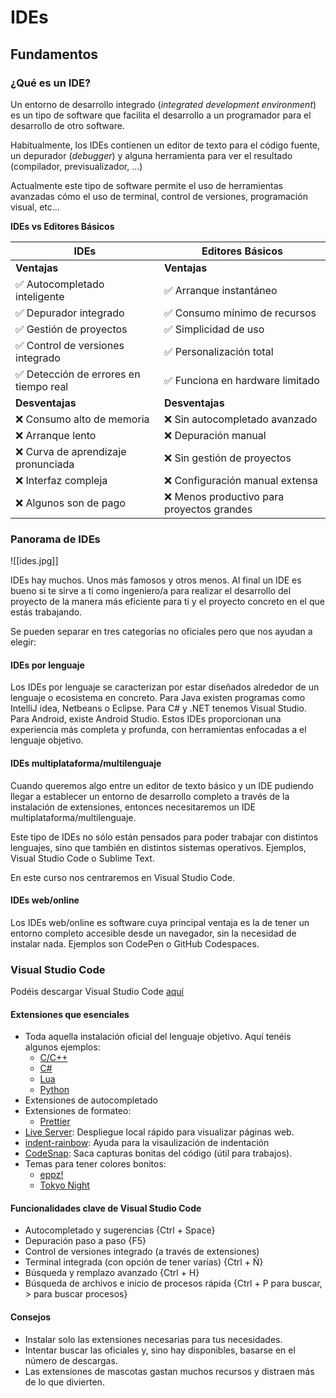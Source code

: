 # IDEs

## Fundamentos
### ¿Qué es un IDE?

Un entorno de desarrollo integrado (*integrated development environment*) es un tipo de software que facilita el desarrollo a un programador para el desarrollo de otro software.

Habitualmente, los IDEs contienen un editor de texto para el código fuente, un depurador (*debugger*) y alguna herramienta para ver el resultado (compilador, previsualizador, …)

Actualmente este tipo de software permite el uso de herramientas avanzadas cómo el uso de terminal, control de versiones, programación visual, etc...





**IDEs vs Editores Básicos**

| **IDEs**                              | **Editores Básicos**                      |
| ------------------------------------- | ----------------------------------------- |
| **Ventajas**                          | **Ventajas**                              |
| ✅ Autocompletado inteligente          | ✅ Arranque instantáneo                    |
| ✅ Depurador integrado                 | ✅ Consumo mínimo de recursos              |
| ✅ Gestión de proyectos                | ✅ Simplicidad de uso                      |
| ✅ Control de versiones integrado      | ✅ Personalización total                   |
| ✅ Detección de errores en tiempo real | ✅ Funciona en hardware limitado           |
| **Desventajas**                       | **Desventajas**                           |
| ❌ Consumo alto de memoria             | ❌ Sin autocompletado avanzado             |
| ❌ Arranque lento                      | ❌ Depuración manual                       |
| ❌ Curva de aprendizaje pronunciada    | ❌ Sin gestión de proyectos                |
| ❌ Interfaz compleja                   | ❌ Configuración manual extensa            |
| ❌ Algunos son de pago                 | ❌ Menos productivo para proyectos grandes |

### Panorama de IDEs

![[ides.jpg]]

IDEs hay muchos. Unos más famosos y otros menos. Al final un IDE es bueno si te sirve a ti como ingeniero/a para realizar el desarrollo del proyecto de la manera más eficiente para ti y el proyecto concreto en el que estás trabajando.

Se pueden separar en tres categorías no oficiales pero que nos ayudan a elegir:

#### IDEs por lenguaje
Los IDEs por lenguaje se caracterizan por estar diseñados alrededor de un lenguaje o ecosistema en concreto. Para Java existen programas como IntelliJ idea, Netbeans o Eclipse. Para C# y .NET tenemos Visual Studio. Para Android, existe Android Studio.
Estos IDEs proporcionan una experiencia más completa y profunda, con herramientas enfocadas a el lenguaje objetivo.

#### IDEs multiplataforma/multilenguaje
Cuando queremos algo entre un editor de texto básico y un IDE pudiendo llegar a establecer un entorno de desarrollo completo a través de la instalación de extensiones, entonces necesitaremos un IDE multiplataforma/multilenguaje.

Este tipo de IDEs no sólo están pensados para poder trabajar con distintos lenguajes, sino que también en distintos sistemas operativos. Ejemplos, Visual Studio Code o Sublime Text.

En este curso nos centraremos en Visual Studio Code.
#### IDEs web/online
Los IDEs web/online es software cuya principal ventaja es la de tener un entorno completo accesible desde un navegador, sin la necesidad de instalar nada. Ejemplos son CodePen o GitHub Codespaces.

### Visual Studio Code

Podéis descargar Visual Studio Code [aquí](https://code.visualstudio.com)

#### Extensiones que esenciales
- Toda aquella instalación oficial del lenguaje objetivo. Aquí tenéis algunos ejemplos:
	- [C/C++](https://marketplace.visualstudio.com/items?itemName=ms-vscode.cpptools)
	- [C#](https://marketplace.visualstudio.com/items?itemName=ms-dotnettools.csharp)
	- [Lua](https://marketplace.visualstudio.com/items?itemName=sumneko.lua)
	- [Python](https://marketplace.visualstudio.com/items?itemName=ms-python.python)
- Extensiones de autocompletado
- Extensiones de formateo:
	- [Prettier](https://marketplace.visualstudio.com/items?itemName=esbenp.prettier-vscode)
- [Live Server](https://marketplace.visualstudio.com/items?itemName=ritwickdey.LiveServer): Despliegue local rápido para visualizar páginas web.
- [indent-rainbow](https://marketplace.visualstudio.com/items?itemName=oderwat.indent-rainbow): Ayuda para la visaulización de indentación
- [CodeSnap](https://marketplace.visualstudio.com/items?itemName=adpyke.codesnap): Saca capturas bonitas del código (útil para trabajos).
- Temas para tener colores bonitos:
	- [eppz!](https://marketplace.visualstudio.com/items?itemName=eppz.eppz-code)
	- [Tokyo Night](https://marketplace.visualstudio.com/items?itemName=enkia.tokyo-night)

#### Funcionalidades clave de Visual Studio Code
- Autocompletado y sugerencias {Ctrl + Space}
- Depuración paso a paso {F5}
- Control de versiones integrado (a través de extensiones)
- Terminal integrada (con opción de tener varías) {Ctrl + Ñ}
- Búsqueda y remplazo avanzado {Ctrl + H}
- Búsqueda de archivos e inicio de procesos rápida {Ctrl + P para buscar, > para buscar procesos}

#### Consejos
- Instalar solo las extensiones necesarias para tus necesidades.
- Intentar buscar las oficiales y, sino hay disponibles, basarse en el número de descargas.
- Las extensiones de mascotas gastan muchos recursos y distraen más de lo que divierten.
